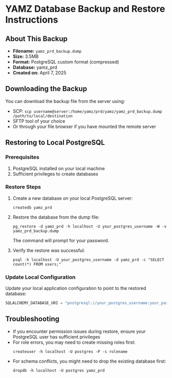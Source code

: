 # YAMZ Database Backup and Restore Instructions

## About This Backup

- **Filename:** `yamz_prd_backup.dump`
- **Size:** 3.5MB
- **Format:** PostgreSQL custom format (compressed)
- **Database:** yamz_prd
- **Created on:** April 7, 2025

## Downloading the Backup

You can download the backup file from the server using:
- SCP: `scp username@server:/home/yamz/prd/yamz/yamz_prd_backup.dump /path/to/local/destination`
- SFTP tool of your choice
- Or through your file browser if you have mounted the remote server

## Restoring to Local PostgreSQL

### Prerequisites

1. PostgreSQL installed on your local machine
2. Sufficient privileges to create databases

### Restore Steps

1. Create a new database on your local PostgreSQL server:
   ```
   createdb yamz_prd
   ```

2. Restore the database from the dump file:
   ```
   pg_restore -d yamz_prd -h localhost -U your_postgres_username -W -v yamz_prd_backup.dump
   ```
   
   The command will prompt for your password.

3. Verify the restore was successful:
   ```
   psql -h localhost -U your_postgres_username -d yamz_prd -c "SELECT count(*) FROM users;"
   ```

### Update Local Configuration

Update your local application configuration to point to the restored database:

```python
SQLALCHEMY_DATABASE_URI = "postgresql://your_postgres_username:your_password@localhost/yamz_prd"
```

## Troubleshooting

- If you encounter permission issues during restore, ensure your PostgreSQL user has sufficient privileges
- For role errors, you may need to create missing roles first:
  ```
  createuser -h localhost -U postgres -P -s rolename
  ```
- For schema conflicts, you might need to drop the existing database first:
  ```
  dropdb -h localhost -U postgres yamz_prd
